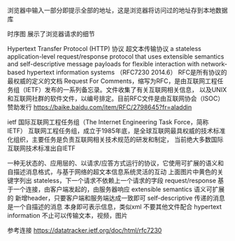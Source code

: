 
浏览器中输入一部分即提示全部的地址，这是浏览器将访问过的地址存到本地数据库

时序图
展示了浏览器请求的细节

Hypertext Transfer Protocol (HTTP) 协议  超文本传输协议
a stateless application-level request/response protocol that uses extensible semantics and 
self-descriptive message payloads for flexible interaction with network-based hypertext information 
systems （RFC7230 2014.6）
RFC是所有协议的最权威的定义的文档
Request For Comments，缩写为RFC，是由互联网工程任务组（IETF）发布的一系列备忘录。文件收集了有关互联网相关信息，
以及UNIX和互联网社群的软件文件，以编号排定。目前RFC文件是由互联网协会（ISOC）赞助发行
https://baike.baidu.com/item/RFC/2798645?fr=aladdin

ietf
国际互联网工程任务组（The Internet Engineering Task Force，简称 IETF）
互联网工程任务组，成立于1985年底，是全球互联网最具权威的技术标准化组织，主要任务是负责互联网相关技术规范的研发和制定，
当前绝大多数国际互联网技术标准出自IETF

一种无状态的、应用层的、以请求/应答方式运行的协议，它使用可扩展的语义和自描述消息格式，与基于网络的超文本信息系统灵活的互动
上面图片中黄色的关键字列出 
  stateless，下一个请求不依赖上一个请求的字段
  request/response 基于一个连接，由客户端发起的，由服务器响应
  extensible semantics 语义可扩展的   新增header，只要客户端和服务端达成一致即可
  self-descriptive  传递的消息是一个自描述的消息  本身即可表示信息，类似xml  不要其他文件配合
  hypertext information  不止可以传输文本，视频，图片
  
参考连接
https://datatracker.ietf.org/doc/html/rfc7230